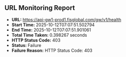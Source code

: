 ## URL Monitoring Report

- **URL:** https://api-gw1-prod1.fisglobal.com/gw/v1/health
- **Start Time:** 2025-10-12T07:07:51.502794
- **End Time:** 2025-10-12T07:07:51.901061
- **Total Time Taken:** 0.398267 seconds
- **HTTP Status Code:** 403
- **Status:** Failure
- **Failure Reason:** HTTP Status Code: 403
